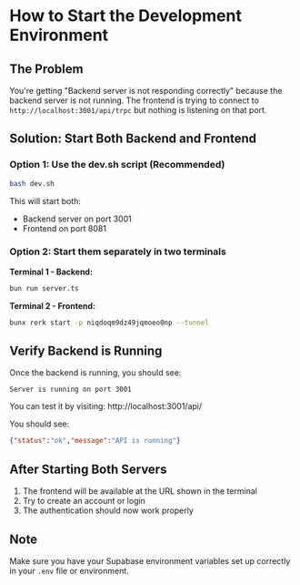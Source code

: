 # How to Start the Development Environment

## The Problem
You're getting "Backend server is not responding correctly" because the backend server is not running. The frontend is trying to connect to `http://localhost:3001/api/trpc` but nothing is listening on that port.

## Solution: Start Both Backend and Frontend

### Option 1: Use the dev.sh script (Recommended)
```bash
bash dev.sh
```

This will start both:
- Backend server on port 3001
- Frontend on port 8081

### Option 2: Start them separately in two terminals

**Terminal 1 - Backend:**
```bash
bun run server.ts
```

**Terminal 2 - Frontend:**
```bash
bunx rork start -p niqdoqm9dz49jqmoeo0np --tunnel
```

## Verify Backend is Running

Once the backend is running, you should see:
```
Server is running on port 3001
```

You can test it by visiting: http://localhost:3001/api/

You should see:
```json
{"status":"ok","message":"API is running"}
```

## After Starting Both Servers

1. The frontend will be available at the URL shown in the terminal
2. Try to create an account or login
3. The authentication should now work properly

## Note
Make sure you have your Supabase environment variables set up correctly in your `.env` file or environment.
